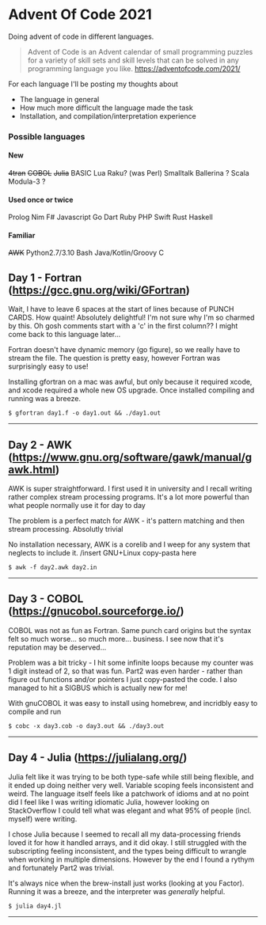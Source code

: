 # Advent Of Code 2021
Doing advent of code in different languages.

> Advent of Code is an Advent calendar of small programming puzzles for a variety of skill sets and skill levels that can be solved in any programming language you like. https://adventofcode.com/2021/

For each language I'll be posting my thoughts about
* The language in general
* How much more difficult the language made the task
* Installation, and compilation/interpretation experience

### Possible languages
#### New
~~4tran~~
~~COBOL~~
~~Julia~~
BASIC
Lua
Raku? (was Perl)
Smalltalk
Ballerina ?
Scala
Modula-3 ?

#### Used once or twice
Prolog
Nim
F#
Javascript
Go
Dart
Ruby
PHP
Swift
Rust
Haskell

#### Familiar
~~AWK~~
Python2.7/3.10 
Bash
Java/Kotlin/Groovy
C

## Day 1 - Fortran (https://gcc.gnu.org/wiki/GFortran)
Wait, I have to leave 6 spaces at the start of lines because of PUNCH CARDS. How quaint! Absolutely delightful! I'm not sure why I'm so charmed by this. Oh gosh comments start with a 'c' in the first column?? I might come back to this language later...

Fortran doesn't have dynamic memory (go figure), so we really have to stream the file. The question is pretty easy, however Fortran was surprisingly easy to use!

Installing gfortran on a mac was awful, but only because it required xcode, and xcode required a whole new OS upgrade. Once installed compiling and running was a breeze.

    $ gfortran day1.f -o day1.out && ./day1.out

--------

## Day 2 - AWK (https://www.gnu.org/software/gawk/manual/gawk.html)
AWK is super straightforward. I first used it in university and I recall writing rather complex stream processing programs. It's a lot more powerful than what people normally use it for day to day

The problem is a perfect match for AWK - it's pattern matching and then stream processing. Absolutly trivial

No installation necessary, AWK is a corelib and I weep for any system that neglects to include it. /insert GNU+Linux copy-pasta here

    $ awk -f day2.awk day2.in
---------

## Day 3 - COBOL (https://gnucobol.sourceforge.io/)
COBOL was not as fun as Fortran. Same punch card origins but the syntax felt so much worse... so much more... business. I see now that it's reputation may be deserved...

Problem was a bit tricky - I hit some infinite loops because my counter was 1 digit instead of 2, so that was fun. Part2 was even harder - rather than figure out functions and/or pointers I just copy-pasted the code. I also managed to hit a SIGBUS which is actually new for me!

With gnuCOBOL it was easy to install using homebrew, and incridbly easy to compile and run

    $ cobc -x day3.cob -o day3.out && ./day3.out
--------

## Day 4 - Julia (https://julialang.org/)
Julia felt like it was trying to be both type-safe while still being flexible, and it ended up doing neither very well. Variable scoping feels inconsistent and weird. The language itself feels like a patchwork of idioms and at no point did I feel like I was writing idiomatic Julia, however looking on StackOverflow I could tell what was elegant and what 95% of people (incl. myself) were writing.

I chose Julia because I seemed to recall all my data-processing friends loved it for how it handled arrays, and it did okay. I still struggled with the subscripting feeling inconsistent, and the types being difficult to wrangle when working in multiple dimensions. However by the end I found a rythym and fortunately Part2 was trivial.

It's always nice when the brew-install just works (looking at you Factor). Running it was a breeze, and the interpreter was _generally_ helpful.

    $ julia day4.jl
--------

